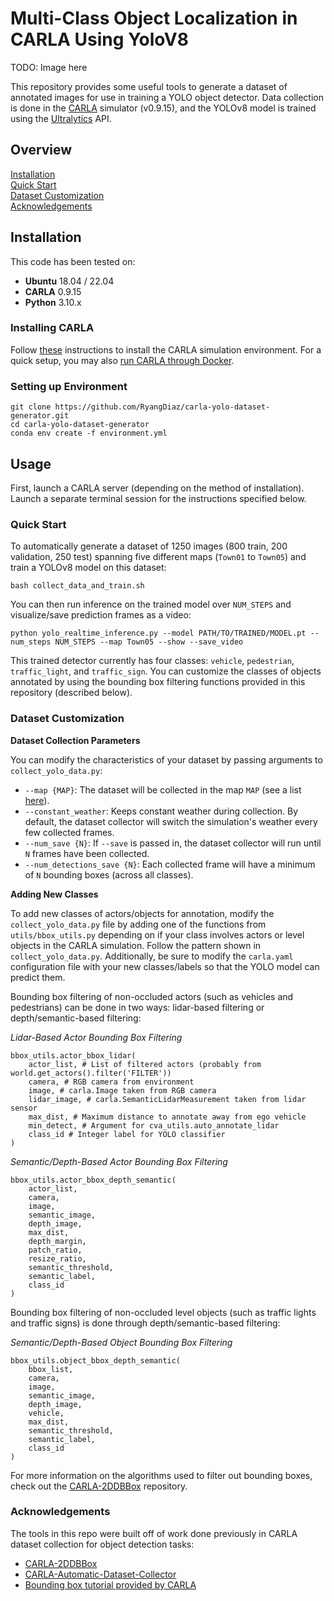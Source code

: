 # Multi-Class Object Localization in CARLA Using YoloV8

TODO: Image here 

This repository provides some useful tools to generate a dataset of annotated images for use in training a YOLO object detector. Data collection is done in the [CARLA](https://carla.org//) simulator (v0.9.15), and the YOLOv8 model is trained using the [Ultralytics](https://docs.ultralytics.com) API.

## Overview

[Installation](#Installation)  
[Quick Start](#Quick-Start)  
[Dataset Customization](#Dataset-Customization)  
[Acknowledgements](#Acknowledgements)  

## Installation

This code has been tested on:
- **Ubuntu** 18.04 / 22.04
- **CARLA** 0.9.15
- **Python** 3.10.x

### Installing CARLA
Follow [these](https://carla.readthedocs.io/en/0.9.15/start_quickstart/) instructions to install the CARLA simulation environment. For a quick setup, you may also [run CARLA through Docker](https://carla.readthedocs.io/en/0.9.15/build_docker/).

### Setting up Environment
```
git clone https://github.com/RyangDiaz/carla-yolo-dataset-generator.git
cd carla-yolo-dataset-generator
conda env create -f environment.yml
```

## Usage
First, launch a CARLA server (depending on the method of installation). Launch a separate terminal session for the instructions specified below.

### Quick Start
To automatically generate a dataset of 1250 images (800 train, 200 validation, 250 test) spanning five different maps (`Town01` to `Town05`) and train a YOLOv8 model on this dataset:

```
bash collect_data_and_train.sh
```

You can then run inference on the trained model over `NUM_STEPS` and visualize/save prediction frames as a video:

```
python yolo_realtime_inference.py --model PATH/TO/TRAINED/MODEL.pt --num_steps NUM_STEPS --map Town05 --show --save_video
```

This trained detector currently has four classes: `vehicle`, `pedestrian`, `traffic_light`, and `traffic_sign`. You can customize the classes of objects annotated by using the bounding box filtering functions provided in this repository (described below).

### Dataset Customization

**Dataset Collection Parameters**

You can modify the characteristics of your dataset by passing arguments to `collect_yolo_data.py`:

- `--map {MAP}`: The dataset will be collected in the map `MAP` (see a list [here](https://carla.readthedocs.io/en/latest/core_map/#non-layered-maps)).
- `--constant_weather`: Keeps constant weather during collection. By default, the dataset collector will switch the simulation's weather every few collected frames.
- `--num_save {N}`: If `--save` is passed in, the dataset collector will run until `N` frames have been collected.
- `--num_detections_save {N}`: Each collected frame will have a minimum of `N` bounding boxes (across all classes).

**Adding New Classes**

To add new classes of actors/objects for annotation, modify the `collect_yolo_data.py` file by adding one of the functions from `utils/bbox_utils.py` depending on if your class involves actors or level objects in the CARLA simulation. Follow the pattern shown in `collect_yolo_data.py`. Additionally, be sure to modify the `carla.yaml` configuration file with your new classes/labels so that the YOLO model can predict them.

Bounding box filtering of non-occluded actors (such as vehicles and pedestrians) can be done in two ways: lidar-based filtering or depth/semantic-based filtering:

*Lidar-Based Actor Bounding Box Filtering*

```
bbox_utils.actor_bbox_lidar(
    actor_list, # List of filtered actors (probably from world.get_actors().filter('FILTER'))
    camera, # RGB camera from environment
    image, # carla.Image taken from RGB camera
    lidar_image, # carla.SemanticLidarMeasurement taken from lidar sensor
    max_dist, # Maximum distance to annotate away from ego vehicle
    min_detect, # Argument for cva_utils.auto_annotate_lidar
    class_id # Integer label for YOLO classifier
)
```

*Semantic/Depth-Based Actor Bounding Box Filtering*

```
bbox_utils.actor_bbox_depth_semantic(
    actor_list, 
    camera, 
    image,
    semantic_image,
    depth_image,
    max_dist, 
    depth_margin, 
    patch_ratio, 
    resize_ratio, 
    semantic_threshold,
    semantic_label,
    class_id
)
```

Bounding box filtering of non-occluded level objects (such as traffic lights and traffic signs) is done through depth/semantic-based filtering:

*Semantic/Depth-Based Object Bounding Box Filtering*

```
bbox_utils.object_bbox_depth_semantic(
    bbox_list, 
    camera, 
    image,
    semantic_image,
    depth_image, 
    vehicle, 
    max_dist, 
    semantic_threshold,
    semantic_label,
    class_id
)
```

For more information on the algorithms used to filter out bounding boxes, check out the [CARLA-2DDBBox](https://github.com/MukhlasAdib/CARLA-2DBBox) repository.

### Acknowledgements

The tools in this repo were built off of work done previously in CARLA dataset collection for object detection tasks:

- [CARLA-2DDBBox](https://github.com/MukhlasAdib/CARLA-2DBBox)
- [CARLA-Automatic-Dataset-Collector](https://github.com/LinkouCommander/CARLA-Automatic-Dataset-Collector)
- [Bounding box tutorial provided by CARLA](https://carla.readthedocs.io/en/latest/tuto_G_bounding_boxes/)

